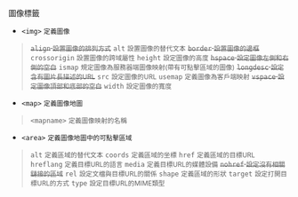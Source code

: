 圖像標籤
- `<img>` <small>定義圖像</small>

><s>`align` <small>設置圖像的排列方式</small></s>
>`alt` <small>設置圖像的替代文本</small>
><s>`border` <small>設置圖像的邊框</small></s>
>`crossorigin` <small>設置圖像的跨域屬性</small>
>`height` <small>設定圖像的高度</small>
><s>`hspace` <small>設定圖像左側和右側的空白</small></s>
>`ismap` <small>規定圖像為服務器端圖像映射(帶有可點擊區域的圖像)</small>
><s>`longdesc` <small>設定含有圖片長描述的URL</small></s>
>`src` <small>設定圖像的URL</small>
>`usemap` <small>定義圖像為客戶端映射</small>
><s>`vspace` <small>設定圖像頂部和底部的空白</small></s>
>`width` <small>設定圖像的寬度</small>
- `<map>` <small>定義圖像地圖</small>

>`<mapname>` <small>定義圖像映射的名稱</small>
- `<area>` <small>定義圖像地圖中的可點擊區域</small>

>`alt` <small>定義區域的替代文本</small>
>`coords` <small>定義區域的坐標</small>
>`href` <small>定義區域的目標URL</small>
>`hreflang` <small>定義目標URL的語言</small>
>`media` <small>定義目標URL的媒體設備</small>
><s>`nohref` <small>設定沒有相關鏈接的區域</small></s>
>`rel` <small>設定文檔與目標URL的關係</small>
>`shape` <small>定義區域的形狀</small>
>`target` <small>設定打開目標URL的方式</small>
>`type` <small>設定目標URL的MIME類型</small>